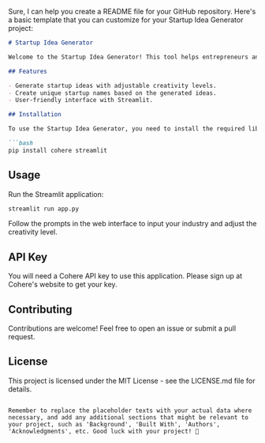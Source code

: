 Sure, I can help you create a README file for your GitHub repository. Here's a basic template that you can customize for your Startup Idea Generator project:

```markdown
# Startup Idea Generator

Welcome to the Startup Idea Generator! This tool helps entrepreneurs and innovators generate startup ideas and names based on a given industry.

## Features

- Generate startup ideas with adjustable creativity levels.
- Create unique startup names based on the generated ideas.
- User-friendly interface with Streamlit.

## Installation

To use the Startup Idea Generator, you need to install the required libraries:

```bash
pip install cohere streamlit
```

## Usage

Run the Streamlit application:

```bash
streamlit run app.py
```

Follow the prompts in the web interface to input your industry and adjust the creativity level.

## API Key

You will need a Cohere API key to use this application. Please sign up at Cohere's website to get your key.

## Contributing

Contributions are welcome! Feel free to open an issue or submit a pull request.

## License

This project is licensed under the MIT License - see the LICENSE.md file for details.
```

Remember to replace the placeholder texts with your actual data where necessary, and add any additional sections that might be relevant to your project, such as 'Background', 'Built With', 'Authors', 'Acknowledgments', etc. Good luck with your project! 🚀